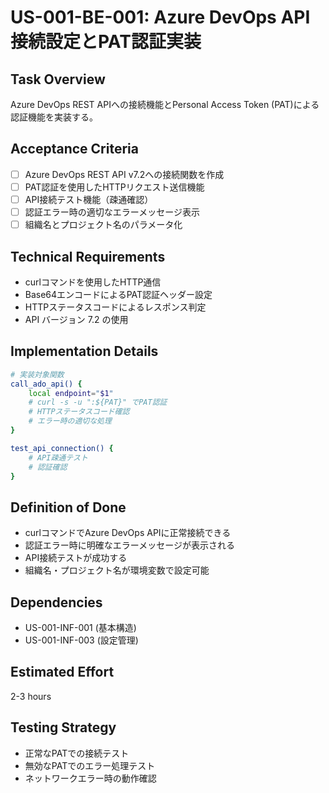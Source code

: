 # US-001-BE-001: Azure DevOps API接続設定とPAT認証実装

## Task Overview
Azure DevOps REST APIへの接続機能とPersonal Access Token (PAT)による認証機能を実装する。

## Acceptance Criteria
- [ ] Azure DevOps REST API v7.2への接続関数を作成
- [ ] PAT認証を使用したHTTPリクエスト送信機能
- [ ] API接続テスト機能（疎通確認）
- [ ] 認証エラー時の適切なエラーメッセージ表示
- [ ] 組織名とプロジェクト名のパラメータ化

## Technical Requirements
- curlコマンドを使用したHTTP通信
- Base64エンコードによるPAT認証ヘッダー設定
- HTTPステータスコードによるレスポンス判定
- API バージョン 7.2 の使用

## Implementation Details
```bash
# 実装対象関数
call_ado_api() {
    local endpoint="$1"
    # curl -s -u ":${PAT}" でPAT認証
    # HTTPステータスコード確認
    # エラー時の適切な処理
}

test_api_connection() {
    # API疎通テスト
    # 認証確認
}
```

## Definition of Done
- curlコマンドでAzure DevOps APIに正常接続できる
- 認証エラー時に明確なエラーメッセージが表示される
- API接続テストが成功する
- 組織名・プロジェクト名が環境変数で設定可能

## Dependencies
- US-001-INF-001 (基本構造)
- US-001-INF-003 (設定管理)

## Estimated Effort
2-3 hours

## Testing Strategy
- 正常なPATでの接続テスト
- 無効なPATでのエラー処理テスト
- ネットワークエラー時の動作確認